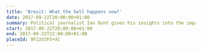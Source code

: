 ```yaml
---
title: 'Brexit: What the hell happens now?'
date: 2017-09-22T20:00:00+01:00
summary: Political journalist Ian Dunt gives his insights into the impact on the UK of leaving the EU.
start: 2017-09-22T20:00:00+01:00
end: 2017-09-22T22:00:00+01:00
placeId: 9F22V2F5+XC
---
```

